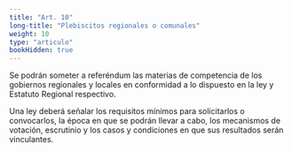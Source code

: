 ```yaml
---
title: "Art. 10"
long-title: "Plebiscitos regionales o comunales"
weight: 10
type: "articulo"
bookHidden: true
---
```

Se podrán someter a referéndum las materias de competencia de los gobiernos regionales y locales en conformidad a lo dispuesto en la ley y Estatuto Regional respectivo. 
 
Una ley deberá señalar los requisitos mínimos para solicitarlos o convocarlos, la época en que se podrán llevar a cabo, los mecanismos de votación, escrutinio y los casos y condiciones en que sus resultados serán vinculantes.  
